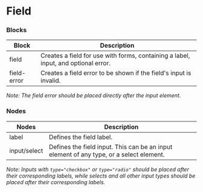 # Field

### Blocks

| Block          | Description                                                                                       |
| -------------- | ------------------------------------------------------------------------------------------------- |
| field          | Creates a field for use with forms, containing a label, input, and optional error.                |
| field-error    | Creates a field error to be shown if the field's input is invalid.                                |

*Note:* _The field error should be placed directly after the input element._

### Nodes

| Nodes        | Description                                                                             |
| ------------ | --------------------------------------------------------------------------------------- |
| label        | Defines the field label.                                                                |
| input/select | Defines the field input. This can be an input element of any type, or a select element. |

*Note:* _Inputs with `type="checkbox"` or `type="radio"` should be placed after their corresponding labels, while selects and all other input types should be placed after their corresponding labels._